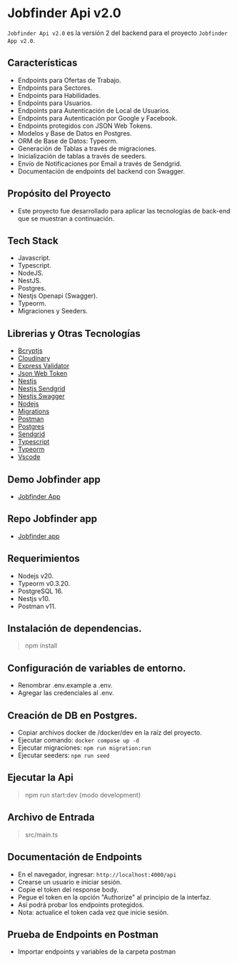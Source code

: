# Jobfinder Api v2.0

`Jobfinder Api v2.0` es la versión 2 del backend para el proyecto `Jobfinder App v2.0`.

## Características

- Endpoints para Ofertas de Trabajo.
- Endpoints para Sectores.
- Endpoints para Habilidades.
- Endpoints para Usuarios.
- Endpoints para Autenticación de Local de Usuarios.
- Endpoints para Autenticación por Google y Facebook.
- Endpoints protegidos con JSON Web Tokens.
- Modelos y Base de Datos en Postgres.
- ORM de Base de Datos: Typeorm.
- Generación de Tablas a través de migraciones.
- Inicialización de tablas a través de seeders.
- Envío de Notificaciones por Email a través de Sendgrid.
- Documentación de endpoints del backend con Swagger.

## Propósito del Proyecto

- Este proyecto fue desarrollado para aplicar las tecnologías de back-end que se muestran a continuación.

## Tech Stack

- Javascript.
- Typescript.
- NodeJS.
- NestJS.
- Postgres.
- Nestjs Openapi (Swagger).
- Typeorm.
- Migraciones y Seeders.

## Librerias y Otras Tecnologías

- [Bcryptjs](https://www.npmjs.com/package/bcryptjs)
- [Cloudinary](https://cloudinary.com/)
- [Express Validator](https://express-validator.github.io/docs/)
- [Json Web Token](https://jwt.io/)
- [Nestjs](https://nestjs.com/)
- [Nestjs Sendgrid](https://www.npmjs.com/package/@anchan828/nest-sendgrid)
- [Nestjs Swagger](https://docs.nestjs.com/openapi/introduction)
- [Nodejs](https://nodejs.org/en/)
- [Migrations](https://orkhan.gitbook.io/typeorm/docs/migrations)
- [Postman](https://www.postman.com/)
- [Postgres](https://www.postgresql.org/)
- [Sendgrid](https://sendgrid.com/en-us)
- [Typescript](https://www.typescriptlang.org/)
- [Typeorm](https://typeorm.io/)
- [Vscode](https://code.visualstudio.com/)

## Demo Jobfinder app

- [Jobfinder App](https://jobfinder-app-v2.netlify.app/)

## Repo Jobfinder app

- [Jobfinder app](https://github.com/nca1478/job-finder-app-v2)

## Requerimientos

- Nodejs v20.
- Typeorm v0.3.20.
- PostgreSQL 16.
- Nestjs v10.
- Postman v11.

## Instalación de dependencias.

> npm install

## Configuración de variables de entorno.

- Renombrar .env.example a .env.
- Agregar las credenciales al .env.

## Creación de DB en Postgres.

- Copiar archivos docker de /docker/dev en la raíz del proyecto.
- Ejecutar comando: `docker compose up -d`
- Ejecutar migraciones: `npm run migration:run`
- Ejecutar seeders: `npm run seed`

## Ejecutar la Api

> npm run start:dev (modo development)

## Archivo de Entrada

> src/main.ts

## Documentación de Endpoints

- En el navegador, ingresar: `http://localhost:4000/api`
- Crearse un usuario e iniciar sesión.
- Copie el token del response body.
- Pegue el token en la opción "Authorize" al principio de la interfaz.
- Así podrá probar los endpoints protegidos.
- Nota: actualice el token cada vez que inicie sesión.

## Prueba de Endpoints en Postman

- Importar endpoints y variables de la carpeta postman
